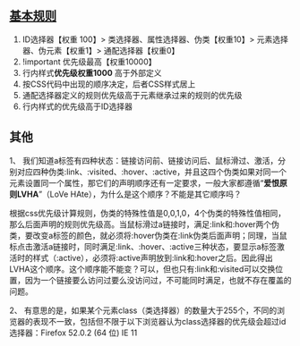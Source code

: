 ## [基本规则](https://developer.mozilla.org/zh-CN/docs/Web/CSS/Specificity)

1. ID选择器【权重 100】> 类选择器、属性选择器、伪类【权重10】> 元素选择器、伪元素【权重1】> 通配选择器【权重0】
2. !important 优先级最高【权重10000】
3. 行内样式**优先级权重1000** 高于外部定义
4. 按CSS代码中出现的顺序决定，后者CSS样式居上
5. 通配选择器定义的规则优先级高于元素继承过来的规则的优先级
6. 行内样式的优先级高于ID选择器



## 其他

1、 我们知道a标签有四种状态：链接访问前、链接访问后、鼠标滑过、激活，分别对应四种伪类:link、:visited、:hover、:active，并且这四个伪类如果对同一个元素设置同一个属性，那它们的声明顺序还有一定要求，一般大家都遵循“**爱恨原则LVHA**”（LoVe HAte），为什么是这个顺序？不能是其它顺序吗？

​		根据css优先级计算规则，伪类的特殊性值是0,0,1,0，4个伪类的特殊性值相同，那么后面声明的规则优先级高。当鼠标滑过a链接时，满足:link和:hover两个伪类，要改变a标签的颜色，就必须将:hover伪类在:link伪类后面声明；同理，当鼠标点击激活a链接时，同时满足:link、:hover、:active三种状态，要显示a标签激活时的样式（:active），必须将:active声明放到:link和:hover之后。因此得出LVHA这个顺序。这个顺序能不能变？可以，但也只有:link和:visited可以交换位置，因为一个链接要么访问过要么没访问过，不可能同时满足，也就不存在覆盖的问题。



2、 有意思的是，如果某个元素class（类选择器）的数量大于255个，不同的浏览器的表现不一致，包括但不限于以下浏览器认为class选择器的优先级会超过id选择器：Firefox 52.0.2 (64 位) IE 11

